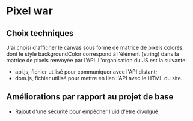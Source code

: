 # Pixel war

## Choix techniques

J'ai choisi d'afficher le canvas sous forme de matrice de pixels colorés, dont le style backgroundColor correspond à l'élément (string) dans la matrice de pixels renvoyée par l'API.
L'organisation du JS est la suivante: 
- api.js, fichier utilisé pour communiquer avec l'API distant;
- dom.js, fichier utilisé pour mettre en lien l'API avec le HTML du site.

## Améliorations par rapport au projet de base

- Rajout d'une sécurité pour empêcher l'uid d'être divulgué
